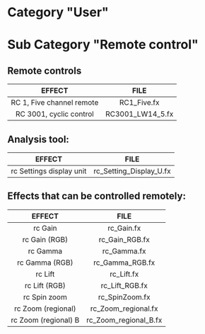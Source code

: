 # Category "User"
# Sub Category "Remote control"  

## Remote controls

|            EFFECT         |      FILE        |  
|:-------------------------:|:----------------:|
| RC 1, Five channel remote | RC1_Five.fx      |
| RC 3001, cyclic control   | RC3001_LW14_5.fx |



## Analysis tool:

|          EFFECT          |          FILE           |  
|:------------------------:|:-----------------------:|
| rc Settings display unit | rc_Setting_Display_U.fx |




## Effects that can be controlled remotely:

|              EFFECT            |     FILE       |  
|:------------------------------:|:--------------:|
| rc Gain | rc_Gain.fx |
| rc Gain (RGB) | rc_Gain_RGB.fx |
| rc Gamma | rc_Gamma.fx |
| rc Gamma (RGB) | rc_Gamma_RGB.fx |
| rc Lift | rc_Lift.fx |
| rc Lift (RGB) | rc_Lift_RGB.fx |
| rc Spin zoom | rc_SpinZoom.fx |
| rc Zoom (regional) | rc_Zoom_regional.fx |
| rc Zoom (regional) B | rc_Zoom_regional_B.fx |

